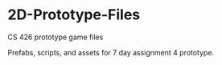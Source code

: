 # 2D-Prototype-Files
CS 426 prototype game files

Prefabs, scripts, and assets for 7 day assignment 4 prototype.
